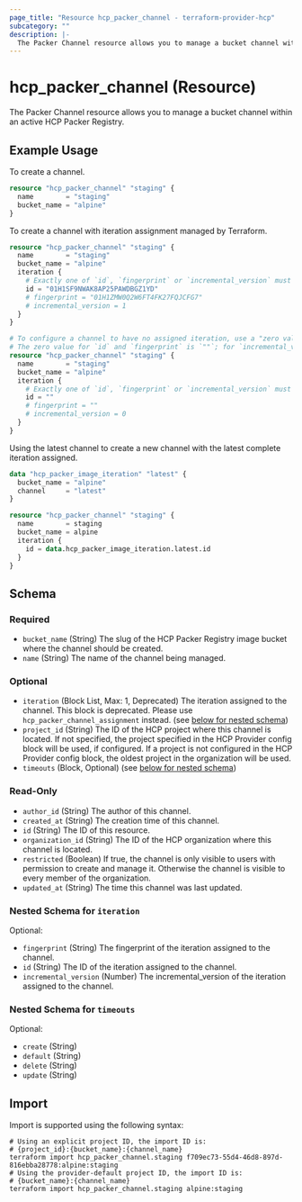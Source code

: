 ```yaml
---
page_title: "Resource hcp_packer_channel - terraform-provider-hcp"
subcategory: ""
description: |-
  The Packer Channel resource allows you to manage a bucket channel within an active HCP Packer Registry.
---
```


# hcp_packer_channel (Resource)

The Packer Channel resource allows you to manage a bucket channel within an active HCP Packer Registry.

## Example Usage

To create a channel.
```terraform
resource "hcp_packer_channel" "staging" {
  name        = "staging"
  bucket_name = "alpine"
}
```

To create a channel with iteration assignment managed by Terraform.
```terraform
resource "hcp_packer_channel" "staging" {
  name        = "staging"
  bucket_name = "alpine"
  iteration {
    # Exactly one of `id`, `fingerprint` or `incremental_version` must be passed
    id = "01H1SF9NWAK8AP25PAWDBGZ1YD"
    # fingerprint = "01H1ZMW0Q2W6FT4FK27FQJCFG7"
    # incremental_version = 1
  }
}

# To configure a channel to have no assigned iteration, use a "zero value".
# The zero value for `id` and `fingerprint` is `""`; for `incremental_version`, it is `0`
resource "hcp_packer_channel" "staging" {
  name        = "staging"
  bucket_name = "alpine"
  iteration {
    # Exactly one of `id`, `fingerprint` or `incremental_version` must be passed
    id = ""
    # fingerprint = ""
    # incremental_version = 0
  }
}
```

Using the latest channel to create a new channel with the latest complete iteration assigned.
```terraform
data "hcp_packer_image_iteration" "latest" {
  bucket_name = "alpine"
  channel     = "latest"
}

resource "hcp_packer_channel" "staging" {
  name        = staging
  bucket_name = alpine
  iteration {
    id = data.hcp_packer_image_iteration.latest.id
  }
}
```


<!-- schema generated by tfplugindocs -->
## Schema

### Required

- `bucket_name` (String) The slug of the HCP Packer Registry image bucket where the channel should be created.
- `name` (String) The name of the channel being managed.

### Optional

- `iteration` (Block List, Max: 1, Deprecated) The iteration assigned to the channel. This block is deprecated. Please use `hcp_packer_channel_assignment` instead. (see [below for nested schema](#nestedblock--iteration))
- `project_id` (String) The ID of the HCP project where this channel is located. 
If not specified, the project specified in the HCP Provider config block will be used, if configured.
If a project is not configured in the HCP Provider config block, the oldest project in the organization will be used.
- `timeouts` (Block, Optional) (see [below for nested schema](#nestedblock--timeouts))

### Read-Only

- `author_id` (String) The author of this channel.
- `created_at` (String) The creation time of this channel.
- `id` (String) The ID of this resource.
- `organization_id` (String) The ID of the HCP organization where this channel is located.
- `restricted` (Boolean) If true, the channel is only visible to users with permission to create and manage it. Otherwise the channel is visible to every member of the organization.
- `updated_at` (String) The time this channel was last updated.

<a id="nestedblock--iteration"></a>
### Nested Schema for `iteration`

Optional:

- `fingerprint` (String) The fingerprint of the iteration assigned to the channel.
- `id` (String) The ID of the iteration assigned to the channel.
- `incremental_version` (Number) The incremental_version of the iteration assigned to the channel.


<a id="nestedblock--timeouts"></a>
### Nested Schema for `timeouts`

Optional:

- `create` (String)
- `default` (String)
- `delete` (String)
- `update` (String)

## Import

Import is supported using the following syntax:

```shell
# Using an explicit project ID, the import ID is:
# {project_id}:{bucket_name}:{channel_name}
terraform import hcp_packer_channel.staging f709ec73-55d4-46d8-897d-816ebba28778:alpine:staging
# Using the provider-default project ID, the import ID is:
# {bucket_name}:{channel_name}
terraform import hcp_packer_channel.staging alpine:staging
```
